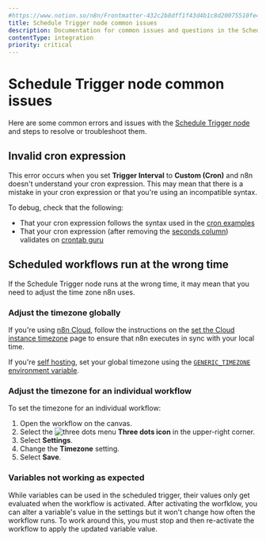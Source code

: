 ```yaml
---
#https://www.notion.so/n8n/Frontmatter-432c2b8dff1f43d4b1c8d20075510fe4
title: Schedule Trigger node common issues 
description: Documentation for common issues and questions in the Schedule Trigger node in n8n, a workflow automation platform. Includes details of the issue and suggested solutions.
contentType: integration
priority: critical
---
```


# Schedule Trigger node common issues

Here are some common errors and issues with the [Schedule Trigger node](/integrations/builtin/core-nodes/n8n-nodes-base.scheduletrigger/) and steps to resolve or troubleshoot them.

## Invalid cron expression

This error occurs when you set **Trigger Interval** to **Custom (Cron)** and n8n doesn't understand your cron expression. This may mean that there is a mistake in your cron expression or that you're using an incompatible syntax.

To debug, check that the following:

* That your cron expression follows the syntax used in the [cron examples](/integrations/builtin/core-nodes/n8n-nodes-base.scheduletrigger/#custom-cron-interval)
* That your cron expression (after removing the [seconds column](/integrations/builtin/core-nodes/n8n-nodes-base.scheduletrigger/#why-there-are-six-asterisks-in-the-cron-expression)) validates on [crontab guru](https://crontab.guru/)

## Scheduled workflows run at the wrong time

If the Schedule Trigger node runs at the wrong time, it may mean that you need to adjust the time zone n8n uses.

### Adjust the timezone globally

If you're using [n8n Cloud](/manage-cloud/overview/), follow the instructions on the [set the Cloud instance timezone](/manage-cloud/set-cloud-timezone/) page to ensure that n8n executes in sync with your local time.

If you're [self hosting](/hosting/), set your global timezone using the [`GENERIC_TIMEZONE` environment variable](/hosting/configuration/environment-variables/timezone-localization/).

### Adjust the timezone for an individual workflow

To set the timezone for an individual workflow:

1. Open the workflow on the canvas.
1. Select the <span class="inline-image">![three dots menu](/_images/common-icons/three-dots-horizontal.png)</span> **Three dots icon** in the upper-right corner.
1. Select **Settings**.
1. Change the **Timezone** setting.
1. Select **Save**.

### Variables not working as expected

While variables can be used in the scheduled trigger, their values only get evaluated when the workflow is activated. After activating the worfklow, you can alter a variable's value in the settings but it won't change how often the workflow runs. To work around this, you must stop and then re-activate the workflow to apply the updated variable value.
